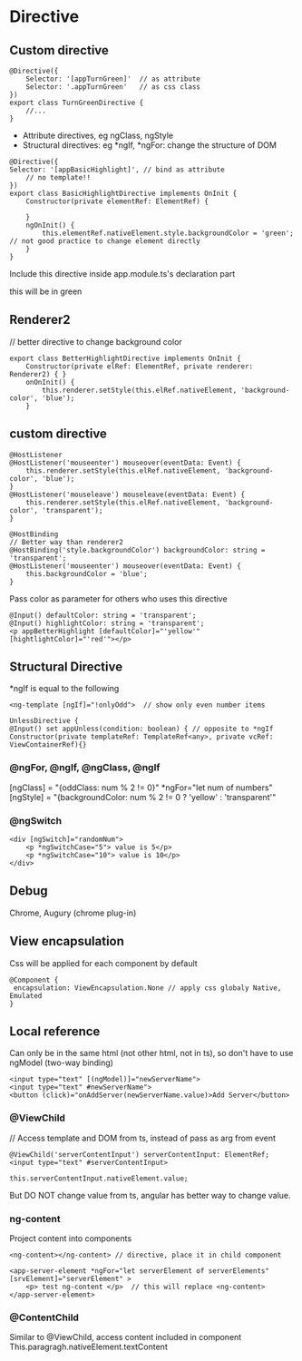 Directive
==============

## Custom directive
```shell script
@Directive({
    Selector: '[appTurnGreen]'  // as attribute
    Selector: '.appTurnGreen'   // as css class
})
export class TurnGreenDirective {
    //...
}
```

- Attribute directives, eg ngClass, ngStyle
- Structural directives: eg *ngIf, *ngFor: change the structure of DOM

```shell script
@Directive({
Selector: '[appBasicHighlight]', // bind as attribute
    // no template!!
})
export class BasicHighlightDirective implements OnInit {
    Constructor(private elementRef: ElementRef) { 
     
    }
    ngOnInit() {
        this.elementRef.nativeElement.style.backgroundColor = 'green'; // not good practice to change element directly
    }
}
```

Include this directive inside app.module.ts's declaration part

<p appBasicHighlight> this will be in green </p>
 
## Renderer2
// better directive to change background color
```shell script
export class BetterHighlightDirective implements OnInit {
    Constructor(private elRef: ElementRef, private renderer: Renderer2) { }
    onOnInit() {
        this.renderer.setStyle(this.elRef.nativeElement, 'background-color', 'blue');
    }
```

 
## custom directive
```shell script
@HostListener
@HostListener('mouseenter') mouseover(eventData: Event) {
    this.renderer.setStyle(this.elRef.nativeElement, 'background-color', 'blue');
}
@HostListener('mouseleave') mouseleave(eventData: Event) {
    this.renderer.setStyle(this.elRef.nativeElement, 'background-color', 'transparent');
}
 
@HostBinding
// Better way than renderer2
@HostBinding('style.backgroundColor') backgroundColor: string = 'transparent';
@HostListener('mouseenter') mouseover(eventData: Event) {
    this.backgroundColor = 'blue';
}
```


Pass color as parameter for others who uses this directive
```
@Input() defaultColor: string = 'transparent';
@Input() highlightColor: string = 'transparent';
<p appBetterHighlight [defaultColor]="'yellow'" [hightlightColor]="'red'"></p>
```

 
## Structural Directive
*ngIf is equal to the following
```shell script
<ng-template [ngIf]="!onlyOdd">  // show only even number items
```

```shell script
UnlessDirective {
@Input() set appUnless(condition: boolean) { // opposite to *ngIf
Constructor(private templateRef: TemplateRef<any>, private vcRef: ViewContainerRef){}
```

### @ngFor, @ngIf, @ngClass, @ngIf
[ngClass] = "{oddClass: num % 2 != 0}" *ngFor="let num of numbers"
[ngStyle] = "{backgroundColor: num % 2 != 0 ? 'yellow' : 'transparent'"

### @ngSwitch
```shell script
<div [ngSwitch]="randomNum">
    <p *ngSwitchCase="5"> value is 5</p>
    <p *ngSwitchCase="10"> value is 10</p>
</div>
```

 
 
## Debug
Chrome, Augury (chrome plug-in)
 
## View encapsulation
Css will be applied for each component by default
```shell script
@Component {
 encapsulation: ViewEncapsulation.None // apply css globaly Native, Emulated
}
```

 
## Local reference
Can only be in the same html (not other html, not in ts), so don't have to use ngModel (two-way binding)
```shell script
<input type="text" [(ngModel)]="newServerName">
<input type="text" #newServerName">
<button (click)="onAddServer(newServerName.value)>Add Server</button>
```

 
### @ViewChild
// Access template and DOM from ts, instead of pass as arg from event

```shell script
@ViewChild('serverContentInput') serverContentInput: ElementRef;
<input type="text" #serverContentInput>

this.serverContentInput.nativeElement.value;
```
But DO NOT change value from ts, angular has better way to change value.
 
### ng-content
Project content into components
```shell script
<ng-content></ng-content> // directive, place it in child component

<app-server-element *ngFor="let serverElement of serverElements" [srvElement]="serverElement" >
    <p> test ng-content </p>  // this will replace <ng-content>
</app-server-element> 
```


### @ContentChild
Similar to @ViewChild, access content included in component
This.paragragh.nativeElement.textContent
 
